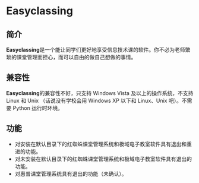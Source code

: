 # Easyclassing
## 简介
**Easyclassing**是一个能让同学们更好地享受信息技术课的软件。你不必为老师繁琐的课堂管理而担心，而可以自由的做自己想做的事情。

## 兼容性
**Easyclassing**的兼容性不好，只支持 Windows Vista 及以上的操作系统，不支持 Linux 和 Unix （话说没有学校会用 Windows XP 以下和 Linux、Unix 吧）。不需要 Python 运行时环境。

## 功能
* 对安装在默认目录下的红蜘蛛课堂管理系统和极域电子教室软件具有退出和重进的功能。
* 对未安装在默认目录下的红蜘蛛课堂管理系统和极域电子教室软件具有退出的功能。
* 对惠普课堂管理系统具有退出的功能（未确认）。
